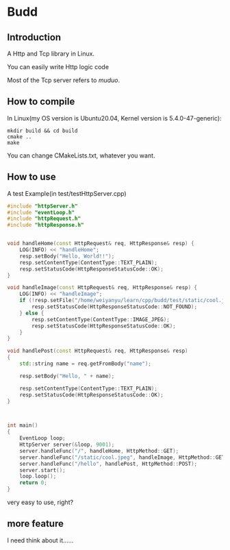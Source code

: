 # Budd
## Introduction
A Http and Tcp library in Linux.

You can easily write Http logic code

Most of the Tcp server refers to _muduo_.

## How to compile
In Linux(my OS version is Ubuntu20.04, Kernel version is 5.4.0-47-generic):

```shell
mkdir build && cd build
cmake ..
make
```

You can change CMakeLists.txt, whatever you want.

## How to use
A test Example(in test/testHttpServer.cpp)
```c++
#include "httpServer.h"
#include "eventLoop.h"
#include "httpRequest.h"
#include "httpResponse.h"


void handleHome(const HttpRequest& req, HttpResponse& resp) {
    LOG(INFO) << "handleHome";
    resp.setBody("Hello, World!!");
    resp.setContentType(ContentType::TEXT_PLAIN);
    resp.setStatusCode(HttpResponseStatusCode::OK);
}

void handleImage(const HttpRequest& req, HttpResponse& resp) {
    LOG(INFO) << "handleImage";
    if (!resp.setFile("/home/weiyanyu/learn/cpp/budd/test/static/cool.jpeg")) {
        resp.setStatusCode(HttpResponseStatusCode::NOT_FOUND);
    } else {
        resp.setContentType(ContentType::IMAGE_JPEG);
        resp.setStatusCode(HttpResponseStatusCode::OK);
    }
}

void handlePost(const HttpRequest& req, HttpResponse& resp)
{
    std::string name = req.getFromBody("name");

    resp.setBody("Hello, " + name);

    resp.setContentType(ContentType::TEXT_PLAIN);
    resp.setStatusCode(HttpResponseStatusCode::OK);
}



int main()
{
    EventLoop loop;
    HttpServer server(&loop, 9001);
    server.handleFunc("/", handleHome, HttpMethod::GET);
    server.handleFunc("/static/cool.jpeg", handleImage, HttpMethod::GET);
    server.handleFunc("/hello", handlePost, HttpMethod::POST);
    server.start();
    loop.loop();
    return 0;
}
```

very easy to use, right?

## more feature
I need think about it......



